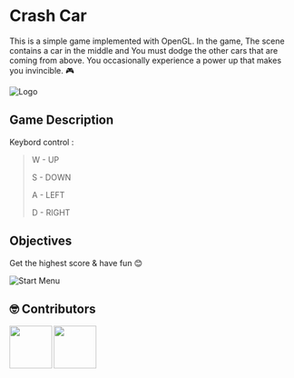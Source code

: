 
# Crash Car


This is a simple game implemented with OpenGL. In the game, The scene contains a car in the middle and You must dodge the other cars that are coming from above. You occasionally experience a power up that makes you invincible.
🎮 



![Logo](https://media.indiedb.com/images/games/1/36/35155/banner.png)


## Game Description

Keybord control :

> W - UP
> 
> S - DOWN
> 
> A - LEFT
> 
> D - RIGHT


## Objectives
Get the highest score  & have fun 😊

![Start Menu](https://media.discordapp.net/attachments/921071146080821269/986950018873319474/Screenshot_2022-06-16_130557.jpg?width=974&height=701)

## 🤓 Contributors

<a href="https://github.com/moha-b"><img align="left" src="https://user-images.githubusercontent.com/73842931/203227568-87586057-ca54-404c-bf8c-907a00127279.png"  height="75"></a>


<a href="https://github.com/AndriaSalah"><img align="left" src="https://user-images.githubusercontent.com/73842931/203227563-740a22ba-468b-41b0-ac05-a6265ce5b55e.png"  height="75"></a>

